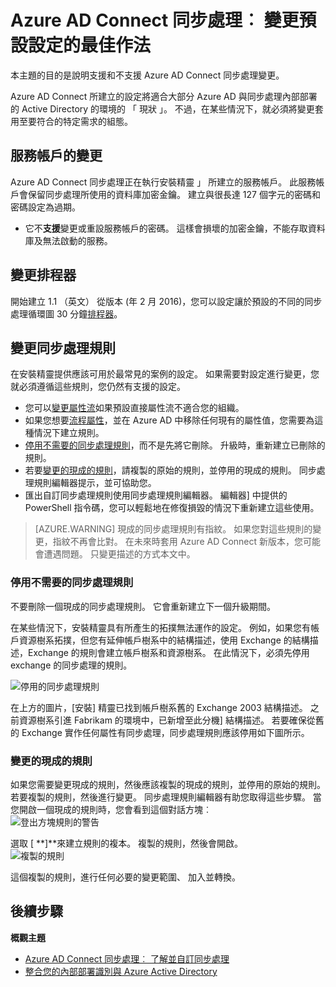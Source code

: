 <properties
    pageTitle="Azure AD Connect 同步處理︰ 變更預設設定的最佳作法 |Microsoft Azure"
    description="提供最佳作法變更 Azure AD Connect 同步處理的預設設定。"
    services="active-directory"
    documentationCenter=""
    authors="andkjell"
    manager="femila"
    editor=""/>

<tags
    ms.service="active-directory"
    ms.workload="identity"
    ms.tgt_pltfrm="na"
    ms.devlang="na"
    ms.topic="article"
    ms.date="08/22/2016"
    ms.author="markvi;andkjell"/>


# <a name="azure-ad-connect-sync-best-practices-for-changing-the-default-configuration"></a>Azure AD Connect 同步處理︰ 變更預設設定的最佳作法
本主題的目的是說明支援和不支援 Azure AD Connect 同步處理變更。

Azure AD Connect 所建立的設定將適合大部分 Azure AD 與同步處理內部部署的 Active Directory 的環境的 「 現狀 」。 不過，在某些情況下，就必須將變更套用至要符合的特定需求的組態。

## <a name="changes-to-the-service-account"></a>服務帳戶的變更
Azure AD Connect 同步處理正在執行安裝精靈 」 所建立的服務帳戶。 此服務帳戶會保留同步處理所使用的資料庫加密金鑰。 建立與很長達 127 個字元的密碼和密碼設定為過期。

- 它不**支援**變更或重設服務帳戶的密碼。 這樣會損壞的加密金鑰，不能存取資料庫及無法啟動的服務。

## <a name="changes-to-the-scheduler"></a>變更排程器
開始建立 1.1 （英文） 從版本 (年 2 月 2016)，您可以設定讓於預設的不同的同步處理循環圖 30 分鐘[排程器](active-directory-aadconnectsync-feature-scheduler.md)。

## <a name="changes-to-synchronization-rules"></a>變更同步處理規則
在安裝精靈提供應該可用於最常見的案例的設定。 如果需要對設定進行變更，您就必須遵循這些規則，您仍然有支援的設定。

- 您可以[變更屬性流](active-directory-aadconnectsync-change-the-configuration.md#other-common-attribute-flow-changes)如果預設直接屬性流不適合您的組織。
- 如果您想要[流程屬性](active-directory-aadconnectsync-change-the-configuration.md#do-not-flow-an-attribute)，並在 Azure AD 中移除任何現有的屬性值，您需要為這種情況下建立規則。
- [停用不需要的同步處理規則](#disable-an-unwanted-sync-rule)，而不是先將它刪除。 升級時，重新建立已刪除的規則。
- 若要[變更的現成的規則](#change-an-out-of-box-rule)，請複製的原始的規則，並停用的現成的規則。 同步處理規則編輯器提示，並可協助您。
- 匯出自訂同步處理規則使用同步處理規則編輯器。 編輯器] 中提供的 PowerShell 指令碼，您可以輕鬆地在修復損毀的情況下重新建立這些使用。

>[AZURE.WARNING] 現成的同步處理規則有指紋。 如果您對這些規則的變更，指紋不再會比對。 在未來時套用 Azure AD Connect 新版本，您可能會遭遇問題。 只變更描述的方式本文中。

### <a name="disable-an-unwanted-sync-rule"></a>停用不需要的同步處理規則
不要刪除一個現成的同步處理規則。 它會重新建立下一個升級期間。

在某些情況下，安裝精靈具有所產生的拓撲無法運作的設定。 例如，如果您有帳戶資源樹系拓撲，但您有延伸帳戶樹系中的結構描述，使用 Exchange 的結構描述，Exchange 的規則會建立帳戶樹系和資源樹系。 在此情況下，必須先停用 exchange 的同步處理的規則。

![停用的同步處理規則](./media/active-directory-aadconnectsync-best-practices-changing-default-configuration/exchangedisabledrule.png)

在上方的圖片，[安裝] 精靈已找到帳戶樹系舊的 Exchange 2003 結構描述。 之前資源樹系引進 Fabrikam 的環境中，已新增至此分機] 結構描述。 若要確保從舊的 Exchange 實作任何屬性有同步處理，同步處理規則應該停用如下圖所示。

### <a name="change-an-out-of-box-rule"></a>變更的現成的規則
如果您需要變更現成的規則，然後應該複製的現成的規則，並停用的原始的規則。 若要複製的規則，然後進行變更。 同步處理規則編輯器有助您取得這些步驟。 當您開啟一個現成的規則時，您會看到這個對話方塊︰  
![登出方塊規則的警告](./media/active-directory-aadconnectsync-best-practices-changing-default-configuration/warningoutofboxrule.png)

選取 [ **]**來建立規則的複本。 複製的規則，然後會開啟。  
![複製的規則](./media/active-directory-aadconnectsync-best-practices-changing-default-configuration/clonedrule.png)

這個複製的規則，進行任何必要的變更範圍、 加入並轉換。

## <a name="next-steps"></a>後續步驟

**概觀主題**

- [Azure AD Connect 同步處理︰ 了解並自訂同步處理](active-directory-aadconnectsync-whatis.md)
- [整合您的內部部署識別與 Azure Active Directory](active-directory-aadconnect.md)
